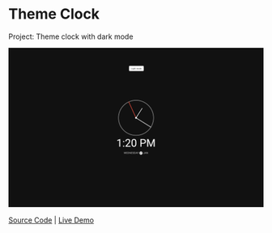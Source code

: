 # Theme Clock

Project: Theme clock with dark mode

![cover](cover.png)

[Source Code](./README.md) | [Live Demo](https://josephgattuso.github.io/js-projects/theme-clock/index)
